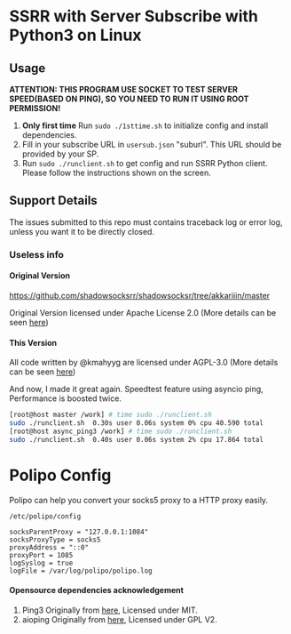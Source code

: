 # SSRR with Server Subscribe with Python3 on Linux

## Usage

**ATTENTION: THIS PROGRAM USE SOCKET TO TEST SERVER SPEED(BASED ON PING), SO YOU NEED TO RUN IT USING ROOT PERMISSION!**

1. **Only first time** Run ```sudo ./1sttime.sh``` to initialize config and install dependencies.
2. Fill in your subscribe URL in ```usersub.json``` "suburl". This URL should be provided by your SP.
3. Run ```sudo ./runclient.sh``` to get config and run SSRR Python client. Please follow the instructions shown on the screen.

## Support Details

The issues submitted to this repo must contains traceback log or error log, unless you want it to be directly closed.

### Useless info

#### Original Version

https://github.com/shadowsocksrr/shadowsocksr/tree/akkariiin/master

Original Version licensed under Apache License 2.0 (More details can be seen [here](http://www.apache.org/licenses/LICENSE-2.0.txt))

#### This Version

All code written by @kmahyyg are licensed under AGPL-3.0 (More details can be seen [here](https://www.gnu.org/licenses/agpl-3.0.txt))

And now, I made it great again. Speedtest feature using asyncio ping, Performance is boosted twice.

```bash
[root@host master /work] # time sudo ./runclient.sh
sudo ./runclient.sh  0.30s user 0.06s system 0% cpu 40.590 total
[root@host async_ping3 /work] # time sudo ./runclient.sh
sudo ./runclient.sh  0.40s user 0.06s system 2% cpu 17.864 total
```



# Polipo Config

Polipo can help you convert your socks5 proxy to a HTTP proxy easily.

```/etc/polipo/config```

```
socksParentProxy = "127.0.0.1:1084"
socksProxyType = socks5
proxyAddress = "::0"
proxyPort = 1085
logSyslog = true
logFile = /var/log/polipo/polipo.log
```

#### Opensource dependencies acknowledgement

1. Ping3 Originally from [here](https://github.com/kyan001/ping3/blob/master/LICENSE.txt), Licensed under MIT.
2. aioping Originally from [here](https://github.com/stellarbit/aioping), Licensed under GPL V2.
